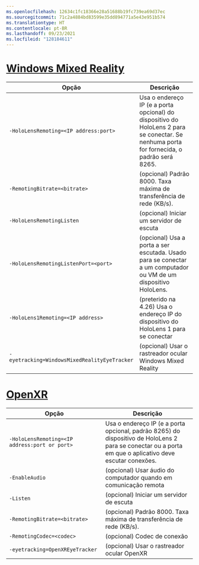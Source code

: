 ```yaml
---
ms.openlocfilehash: 12634c1fc18366e28a51688b19fc739ea69d37ec
ms.sourcegitcommit: 71c2a4884bd83599e35dd894771a5e43e951b574
ms.translationtype: HT
ms.contentlocale: pt-BR
ms.lasthandoff: 09/23/2021
ms.locfileid: "128184611"
---
```

# <a name="windows-mixed-reality"></a>[Windows Mixed Reality](#tab/wmr)

| Opção | Descrição |
| ------ | ----------- |
| `-HoloLensRemoting=<IP address:port>` | Usa o endereço IP (e a porta opcional) do dispositivo do HoloLens 2 para se conectar. Se nenhuma porta for fornecida, o padrão será 8265. |
| `-RemotingBitrate=<bitrate>` | (opcional) Padrão 8000. Taxa máxima de transferência de rede (KB/s). |
| `-HoloLensRemotingListen` | (opcional) Iniciar um servidor de escuta |
| `-HoloLensRemotingListenPort=<port>` | (opcional) Usa a porta a ser escutada. Usado para se conectar a um computador ou VM de um dispositivo HoloLens. |
| `-HoloLens1Remoting=<IP address>` | (preterido na 4.26) Usa o endereço IP do dispositivo do HoloLens 1 para se conectar |
| `-eyetracking=WindowsMixedRealityEyeTracker` | (opcional) Usar o rastreador ocular Windows Mixed Reality |

# <a name="openxr"></a>[OpenXR](#tab/openxr)

| Opção | Descrição |
| ------ | ----------- |
| `-HoloLensRemoting=<IP address:port or port>` | Usa o endereço IP (e a porta opcional, padrão 8265) do dispositivo de HoloLens 2 para se conectar ou a porta em que o aplicativo deve escutar conexões. |
| `-EnableAudio` | (opcional) Usar áudio do computador quando em comunicação remota  |
| `-Listen` | (opcional) Iniciar um servidor de escuta |
| `-RemotingBitrate=<bitrate>` | (opcional) Padrão 8000. Taxa máxima de transferência de rede (KB/s). |
| `-RemotingCodec=<codec>` | (opcional) Codec de conexão  |
| `-eyetracking=OpenXREyeTracker` | (opcional) Usar o rastreador ocular OpenXR |